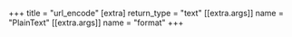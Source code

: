 +++
title = "url_encode"
[extra]
return_type = "text"
[[extra.args]]
name = "PlainText"
[[extra.args]]
name = "format"
+++